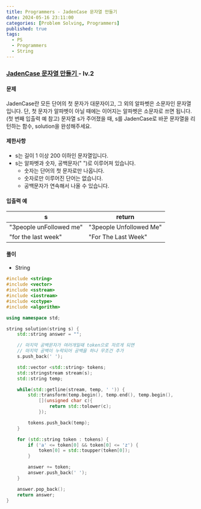 ```yaml
---
title: Programmers - JadenCase 문자열 만들기
date: 2024-05-16 23:11:00
categories: [Problem Solving, Programmers]
published: true
tags:
  - PS
  - Programmers
  - String
---
```


### [ JadenCase 문자열 만들기 ](https://school.programmers.co.kr/learn/courses/30/lessons/12951#) - lv.2

#### 문제

JadenCase란 모든 단어의 첫 문자가 대문자이고, 그 외의 알파벳은 소문자인 문자열입니다. 단, 첫 문자가 알파벳이 아닐 때에는 이어지는 알파벳은 소문자로 쓰면 됩니다. (첫 번째 입출력 예 참고)
문자열 s가 주어졌을 때, s를 JadenCase로 바꾼 문자열을 리턴하는 함수, solution을 완성해주세요.

#### 제한사항

- s는 길이 1 이상 200 이하인 문자열입니다.
- s는 알파벳과 숫자, 공백문자(" ")로 이루어져 있습니다.
  - 숫자는 단어의 첫 문자로만 나옵니다.
  - 숫자로만 이루어진 단어는 없습니다.
  - 공백문자가 연속해서 나올 수 있습니다.

#### 입출력 예

| s                       | return                  |
| ----------------------- | ----------------------- |
| "3people unFollowed me" | "3people Unfollowed Me" |
| "for the last week"     | "For The Last Week"     |

#### 풀이

- String

```cpp
#include <string>
#include <vector>
#include <sstream>
#include <iostream>
#include <cctype>
#include <algorithm>

using namespace std;

string solution(string s) {
    std::string answer = "";

    // 마지막 공백문자가 여러개일때 token으로 자르게 되면
    // 마지막 공백이 누락되어 공백을 하나 무조건 추가
    s.push_back(' ');

    std::vector <std::string> tokens;
    std::stringstream stream(s);
    std::string temp;

    while(std::getline(stream, temp, ' ')) {
        std::transform(temp.begin(), temp.end(), temp.begin(),
            [](unsigned char c){
                return std::tolower(c);
            });

        tokens.push_back(temp);
    }

    for (std::string token : tokens) {
        if ('a' <= token[0] && token[0] <= 'z') {
            token[0] = std::toupper(token[0]);
        }

        answer += token;
        answer.push_back(' ');
    }

    answer.pop_back();
    return answer;
}
```
